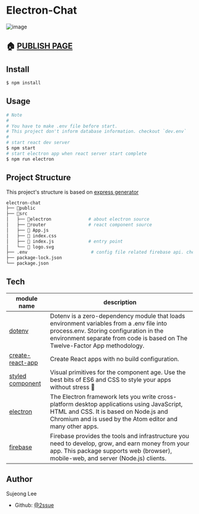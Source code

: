 # Electron-Chat

![image](http://image.yes24.com/momo/TopCate1389/MidCate008/138872871.jpg)

## 🏠 [PUBLISH PAGE](http://106.10.46.87:3000)

## Install

```bash
$ npm install
```

## Usage

```bash
# Note
#
# You have to make .env file before start.
# This project don't inform database information. checkout `dev.env`
#
# start react dev server
$ npm start 
# start electron app when react server start complete
$ npm run electron 
```

## Project Structure

This project's structure is based on [express generator](https://expressjs.com/ko/starter/generator.html)

```bash
electron-chat
├── 📁public
├── 📂src
│   ├── 📁electron              # about electron source
│   ├── 📁router                # react component source
│   ├── 📄 App.js
│   ├── 📄 index.css
│   ├── 📄 index.js             # entry point
│   └── 📄 logo.svg
├── .env                        # config file related firebase api. check dev.env
├── package-lock.json       
└── package.json            
```

## Tech

| module name                                                         | description                                                                                                                                                                                                       |
| ------------------------------------------------------------------- | ----------------------------------------------------------------------------------------------------------------------------------------------------------------------------------------------------------------- |
| [dotenv](https://www.npmjs.com/package/dotenv)                      | Dotenv is a zero-dependency module that loads environment variables from a .env file into process.env. Storing configuration in the environment separate from code is based on The Twelve-Factor App methodology. |
| [create-react-app](https://www.npmjs.com/package/create-react-app)  | Create React apps with no build configuration.                                                                                                                                                                    |
| [styled component](https://www.npmjs.com/package/styled-components) | Visual primitives for the component age. Use the best bits of ES6 and CSS to style your apps without stress 💅                                                                                                    |
| [electron](https://www.npmjs.com/package/electron)|The Electron framework lets you write cross-platform desktop applications using JavaScript, HTML and CSS. It is based on Node.js and Chromium and is used by the Atom editor and many other apps.|
|[firebase](https://www.npmjs.com/package/firebase)|Firebase provides the tools and infrastructure you need to develop, grow, and earn money from your app. This package supports web (browser), mobile-web, and server (Node.js) clients.|

## Author

Sujeong Lee

- Github: [@2ssue](https://github.com/2ssue)
